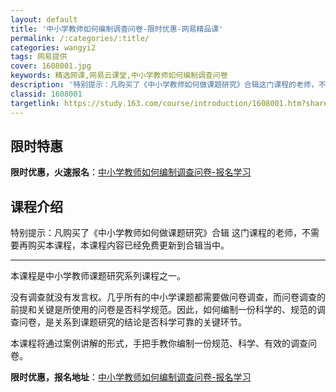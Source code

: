 ```yaml
---
layout: default
title: '中小学教师如何编制调查问卷-限时优惠-网易精品课'
permalink: /:categories/:title/
categories: wangyi2
tags: 网易提供
cover: 1608001.jpg
keywords: 精选网课,网易云课堂,中小学教师如何编制调查问卷
description: '特别提示：凡购买了《中小学教师如何做课题研究》合辑这门课程的老师，不需要再购买本课程，本课程内容已经免费更新到合辑当中。'
classid: 1608001
targetlink: https://study.163.com/course/introduction/1608001.htm?share=1&shareId=1025206652&utm_campaign=share&utm_medium=iphoneShare&utm_source=&utm_u=1025206652
---
```


## 限时特惠

**限时优惠，火速报名**：[中小学教师如何编制调查问卷-报名学习](https://study.163.com/course/introduction/1608001.htm?share=1&shareId=1025206652&utm_campaign=share&utm_medium=iphoneShare&utm_source=&utm_u=1025206652)

## 课程介绍

特别提示：凡购买了《中小学教师如何做课题研究》合辑 这门课程的老师，不需要再购买本课程，本课程内容已经免费更新到合辑当中。

----------

本课程是中小学教师课题研究系列课程之一。

没有调查就没有发言权。几乎所有的中小学课题都需要做问卷调查，而问卷调查的前提和关键是所使用的问卷是否科学规范。因此，如何编制一份科学的、规范的调查问卷，是关系到课题研究的结论是否科学可靠的关键环节。

本课程将通过案例讲解的形式，手把手教你编制一份规范、科学、有效的调查问卷。

**限时优惠，报名地址**：[中小学教师如何编制调查问卷-报名学习](https://study.163.com/course/introduction/1608001.htm?share=1&shareId=1025206652&utm_campaign=share&utm_medium=iphoneShare&utm_source=&utm_u=1025206652)

